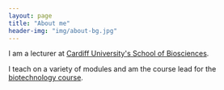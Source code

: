 ```yaml
---
layout: page
title: "About me"
header-img: "img/about-bg.jpg"
---
```


I am a lecturer at [Cardiff University's School of
Biosciences](http://www.cardiff.ac.uk/biosciences).

I teach on a variety of modules and am the course lead for the [biotechnology
course](http://www.cardiff.ac.uk/study/undergraduate/courses/course/biotechnology-with-a-businessindustry-placement-bsc).
